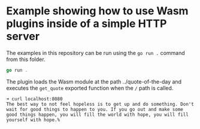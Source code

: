 # Example showing how to use Wasm plugins inside of a simple HTTP server

The examples in this repository can be run using the `go run .` command from this folder.

```go
go run .
```
The plugin loads the Wasm module at the path ../quote-of-the-day and executes the `get_quote` exported function when the `/` path is called.

```shell
➜ curl localhost:8080
The best way to not feel hopeless is to get up and do something. Don't wait for good things to happen to you. If you go out and make some good things happen, you will fill the world with hope, you will fill yourself with hope.%  
```